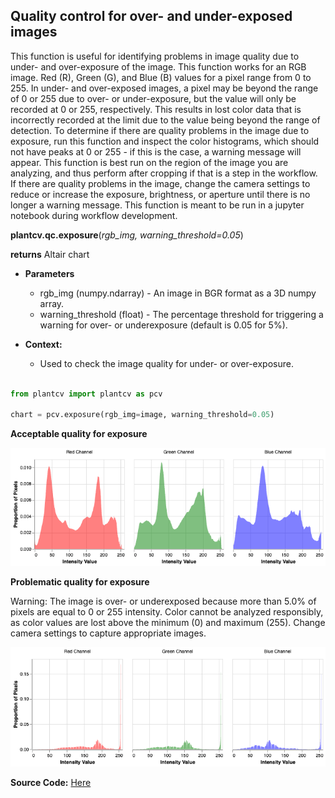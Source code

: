 ## Quality control for over- and under-exposed images

This function is useful for identifying problems in image quality due to under- and over-exposure of the image. This function works for an RGB image. 
Red (R), Green (G), and Blue (B) values for a pixel range from 0 to 255. In under- and over-exposed images, a pixel may be beyond the range of 0 or 255 due to over- or under-exposure, but the value will only be recorded at 0 or 255, respectively. This results in lost color data that is incorrectly recorded at the limit due to the value being beyond the range of detection. 
To determine if there are quality problems in the image due to exposure, run this function and inspect the color histograms, which should not have peaks at 0 or 255 - if this is the case, a warning message will appear. This function is best run on the region of the image you are analyzing, and thus perform after cropping if that is a step in the workflow. 
If there are quality problems in the image, change the camera settings to reduce or increase the exposure, brightness, or aperture until there is no longer a warning message. 
This function is meant to be run in a jupyter notebook during workflow development. 


**plantcv.qc.exposure**(*rgb_img, warning_threshold=0.05*)

**returns** Altair chart

- **Parameters**
    - rgb_img (numpy.ndarray) - An image in BGR format as a 3D numpy array.
    - warning_threshold (float) - The percentage threshold for triggering a warning
                    for over- or underexposure (default is 0.05 for 5%).
            
        
    
- **Context:**
    - Used to check the image quality for under- or over-exposure. 

```python

from plantcv import plantcv as pcv

chart = pcv.exposure(rgb_img=image, warning_threshold=0.05)

```
**Acceptable quality for exposure**

![Screenshot](img/documentation_images/qc_exposure/quality_control_good.png)

**Problematic quality for exposure**

Warning: The image is over- or underexposed because more than 5.0% of pixels are equal to 0 or 255 intensity. Color cannot be analyzed responsibly, as color values are lost above the minimum (0) and maximum (255). Change camera settings to capture appropriate images.

![Screenshot](img/documentation_images/qc_exposure/quality_control_bad.png)

**Source Code:** [Here](https://github.com/danforthcenter/plantcv/blob/main/plantcv/plantcv/qc/exposure.py)

